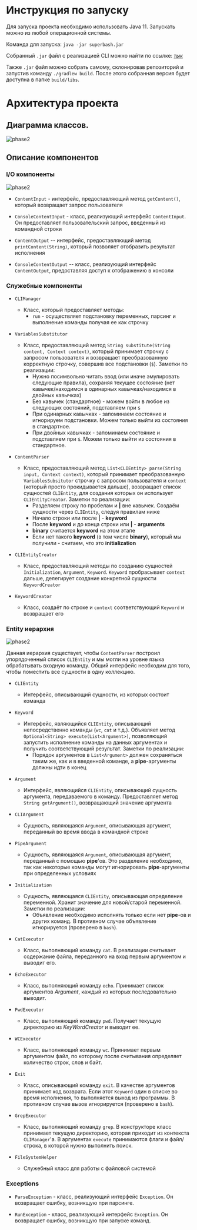 # Инструкция по запуску

Для запуска проекта необходимо использовать Java 11. Запускать можно из любой операционной системы.

Команда для запуска: `java -jar superbash.jar`

Собранный `.jar` файл с реализацией CLI можно найти по ссылке: *[тык](https://github.com/bashenjoyers/superbash/blob/grep/build/superbash.jar)*

Также `.jar` файл можно собрать самому, склонировав репозиторий и запустив команду `./gradlew build`. После этого собранная версия будет доступна в папке `build/libs`.

# Архитектура проекта


## Диаграмма классов.
![phase2](pictures/uml/UML_Classes.png)

## Описание компонентов

### I/O компоненты

![phase2](pictures/uml/UML_IO.png)

* `ContentInput` - интерфейс, предоставляющий метод `getContent()`, который возвращает запрос пользователя

* `ConsoleContentInput` - класс, реализующий интерфейс `ContentInput`. Он предоставляет пользовательский запрос, введенный из командной строки

* `ContentOutput` -- интерфейс, предоставляющий метод `printContent(String)`, который позволяет отобразить результат исполнения

* `ConsoleContentOutput` -- класс, реализующий интерфейс `ContentOutput`, предоставляя доступ к отображению в консоли

### Служебные компоненты

* `CLIManager`
    - Класс, который предоставляет методы:
        + `run` - осуществляет подстановку переменных, парсинг и выполнение команды получая ее как строчку

* `VariablesSubstitutor`
    - Класс, предоставляющий метод `String substitute(String content, Context context)`, который принимает строчку с запросом пользователя и возвращает преобразованную корректную строчку, совершив все подстановки (`$`). Заметки по реализации:
        + Нужно посимвольно читать ввод (или иначе эмулировать следующие правила), сохраняя текущее состояние (нет кавычек/находимся в одинарных кавычках/находимся в двойных кавычках)
        + Без кавычек (стандартное) - можем войти в любое из следующих состояний, подставляем при `$`
        + При одинарных кавычках - запоминаем состояние и игнорируем подстановки. Можем только выйти из состояния в стандартное.
        + При двойных кавычках - запоминаем состояние и подставляем при `$`. Можем только выйти из состояния в стандартное.


* `ContentParser`
    - Класс, предоставляющий метод `List<CLIEntity> parse(String input, Context context)`, который принимает преобразованную `VariablesSubsitutor` строчку с запросом пользователя и `context` (который просто прокидывается дальше), возвращает список сущностей `CLIEntity`, для создания которых он использует `CLIEntityCreator`. Заметки по реализации:
        + Разделяем строку по пробелам и **|** вне кавычек. Создаём сущности через `CLIEntity`, следуя правилам ниже
        + Начало строки или после **|** - **keyword**
        + После **keyword** и до конца строки или **|** - **arguments**
        + **binary** считается **keyword** на этом этапе
        + Если нет такого **keyword** (в том числе **binary**), который мы получили - считаем, что это **initialization**


* `CLIEntityCreator`
    - Класс, предоставляющий методы по созданию сущностей `Initialization`, `Argument`, `Keyword`. `Keyword` пробрасывает `context` дальше, делегирует создание конкретной сущности `KeywordCreator`


* `KeywordCreator`
    - Класс, создаёт по строке и `context` соответствующий `Keyword` и возвращает его


### Entity иерархия
![phase2](pictures/uml/UML_Hierarchy.png)

Данная иерархия существует, чтобы `ContentParser` построил упорядоченный список `CLIEntity` и мы могли на уровне языка обрабатывать входную команду. Общий интерфейс необходим для того, чтобы поместить все сущности в одну коллекцию.

* `CLIEntity`
    - Интерфейс, описывающий сущности, из которых состоит команда

* `Keyword`
    - Интерфейс, являющийся `CLIEntity`, описывающий непосредственно команды (`wc`, `cat` и т.д.). Объявляет метод `Optional<String> execute(List<Argument>)`, позволяющий запустить исполнение команды на данных аргументах и получить соответствующий результат. Заметки по реализации:
        + Порядок аргументов в `List<Argument>` должен сохраняться таким же, как и в введенной команде, а **pipe**-аргументы должны идти в конец

* `Argument`
    - Интерфейс, являющийся `CLIEntity`, описывающий сущность аргумента, передаваемого в команду. Предоставляет метод `String getArgument()`, возвращающий значение аргумента

* `CLIArgument`
    - Сущность, являющаяся `Argument`, описывающая аргумент, переданный во время ввода в командной строке

*  `PipeArgument`
    - Сущность, являющаяся `Argument`, описывающая аргумент, переданный с помощью **pipe**'ов. Это разделение необходимо, так как некоторые команды могут игнорировать **pipe**-аргументы при определенных условиях

* `Initialization`
    - Сущность, являющаяся `CLIEntity`, описывающая определение переменной. Хранит значение для новой/старой переменной. Заметки по реализации:
        + Объявление необходимо исполнять только если нет **pipe**-ов и других команд. В противном случае объявление игнорируется (проверено в `bash`).

* `CatExecutor`
    - Класс, выполняющий команду `cat`. В реализации считывает содержание файла, переданного на вход первым аргументом и выводит его.


* `EchoExecutor`
    - Класс, выполняющий команду `echo`. Принимает список аргументов *Argument*, каждый из которых последовательно выводит.


* `PwdExecutor`
    - Класс, выполняющий команду `pwd`. Получает текущую директорию из *KeyWordCreator* и выводит ее.


* `WCExecutor`
    - Класс, выполняющий команду `wc`. Принимает первым аргументом файл, по которому после считывания определяет количество строк, слов и байт.

* `Exit`
    - Класс, описывающий команду `exit`. В качестве аргументов принимает код возврата. Если этот `Keyword` один в списке во время исполнения, то выполняется выход из программы. В противном случае вызов игнорируется (проверено в `bash`).

* `GrepExecutor`
    - Класс, выполняющий команду `grep`. В конструкторе класс принимает текущую директорию, которая приходит из контекста `CLIManager`'a. В аргументах `execute` принимаются флаги и файл/строка, в которой нужно выполнить поиск.

* `FileSystemHelper`
    - Служебный класс для работы с файловой системой

### Exceptions

* `ParseException` - класс, реализующий интерфейс `Exception`. Он возвращает ошибку, возникщую при парсинге.

* `RunException` - класс, реализующий интерфейс `Exception`. Он возвращает ошибку, возникщую при запуске команд.